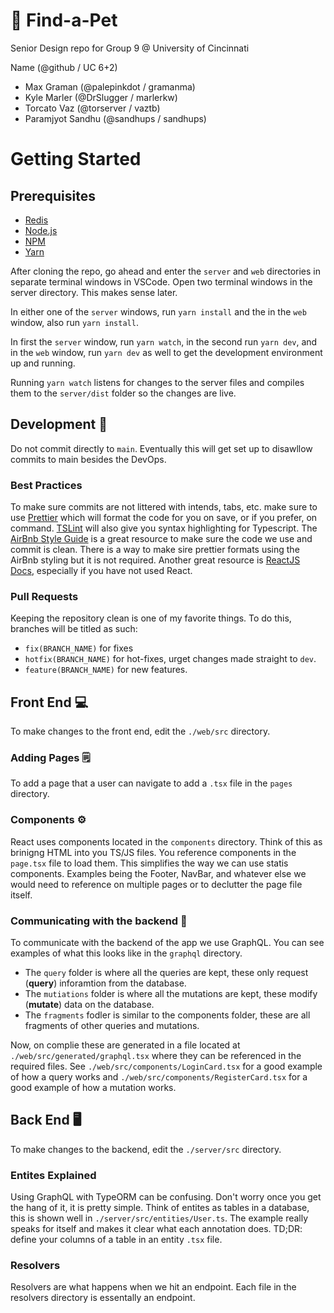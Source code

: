 # :paw_prints: Find-a-Pet

Senior Design repo for Group 9 @ University of Cincinnati

Name (@github / UC 6+2)

- Max Graman (@palepinkdot / gramanma)
- Kyle Marler (@DrSlugger / marlerkw)
- Torcato Vaz (@torserver / vaztb)
- Paramjyot Sandhu (@sandhups / sandhups)

# Getting Started

## Prerequisites

- [Redis](https://redis.io/topics/quickstart)
- [Node.js](https://nodejs.org/en/download/)
- [NPM](https://docs.npmjs.com/downloading-and-installing-packages-globally)
- [Yarn](https://classic.yarnpkg.com/en/docs/install/#mac-stable)

After cloning the repo, go ahead and enter the `server` and `web` directories in separate terminal windows in VSCode. Open two terminal windows in the server directory. This makes sense later.

In either one of the `server` windows, run `yarn install` and the in the `web` window, also run `yarn install`.

In first the `server` window, run `yarn watch`, in the second run `yarn dev`, and in the `web` window, run `yarn dev` as well to get the development environment up and running.

Running `yarn watch` listens for changes to the server files and compiles them to the `server/dist` folder so the changes are live.

## Development :toolbox:

Do not commit directly to `main`. Eventually this will get set up to disawllow commits to main besides the DevOps.

### Best Practices

To make sure commits are not littered with intends, tabs, etc. make sure to use [Prettier](https://marketplace.visualstudio.com/items?itemName=esbenp.prettier-vscode) which will format the code for you on save, or if you prefer, on command. [TSLint](https://marketplace.visualstudio.com/items?itemName=ms-vscode.vscode-typescript-tslint-plugin) will also give you syntax highlighting for Typescript. The [AirBnb Style Guide](https://github.com/airbnb/javascript) is a great resource to make sure the code we use and commit is clean. There is a way to make sire prettier formats using the AirBnb styling but it is not required. Another great resource is [ReactJS Docs](https://reactjs.org/docs/hello-world.html), especially if you have not used React.

### Pull Requests

Keeping the repository clean is one of my favorite things. To do this, branches will be titled as such:

- `fix(BRANCH_NAME)` for fixes
- `hotfix(BRANCH_NAME)` for hot-fixes, urget changes made straight to `dev`.
- `feature(BRANCH_NAME)` for new features.

## Front End :computer:

To make changes to the front end, edit the `./web/src` directory.

### Adding Pages :spiral_notepad:

To add a page that a user can navigate to add a `.tsx` file in the `pages` directory.

### Components :gear:

React uses components located in the `components` directory. Think of this as brinigng HTML into you TS/JS files. You reference components in the `page.tsx` file to load them. This simplifies the way we can use statis components. Examples being the Footer, NavBar, and whatever else we would need to reference on multiple pages or to declutter the page file itself.

### Communicating with the backend :link:

To communicate with the backend of the app we use GraphQL. You can see examples of what this looks like in the `graphql` directory.

- The `query` folder is where all the queries are kept, these only request (**query**) inforamtion from the database.
- The `mutiations` folder is where all the mutations are kept, these modify (**mutate**) data on the database.
- The `fragments` fodler is similar to the components folder, these are all fragments of other queries and mutations.

Now, on complie these are generated in a file located at `./web/src/generated/graphql.tsx` where they can be referenced in the required files. See `./web/src/components/LoginCard.tsx` for a good example of how a query works and `./web/src/components/RegisterCard.tsx` for a good example of how a mutation works.

## Back End :desktop_computer:

To make changes to the backend, edit the `./server/src` directory.

### Entites Explained

Using GraphQL with TypeORM can be confusing. Don't worry once you get the hang of it, it is pretty simple. Think of entites as tables in a database, this is shown well in `./server/src/entities/User.ts`. The example really speaks for itself and makes it clear what each annotation does. TD;DR: define your columns of a table in an entity `.tsx` file.

### Resolvers

Resolvers are what happens when we hit an endpoint. Each file in the resolvers directory is essentally an endpoint.
